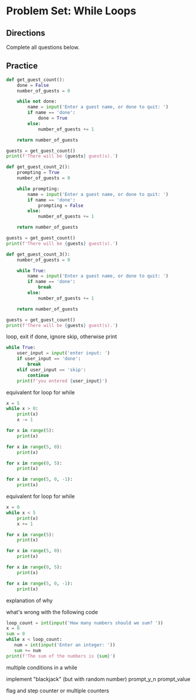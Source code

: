 # Problem Set: While Loops

## Directions

Complete all questions below.

## Practice

```python
def get_guest_count():
    done = False
    number_of_guests = 0

    while not done:
        name = input('Enter a guest name, or done to quit: ')
        if name == 'done':
            done = True
        else:
            number_of_guests += 1

    return number_of_guests

guests = get_guest_count()
print(f'There will be {guests} guest(s).')
```

```python
def get_guest_count_2():
    prompting = True
    number_of_guests = 0

    while prompting:
        name = input('Enter a guest name, or done to quit: ')
        if name == 'done':
            prompting = False
        else:
            number_of_guests += 1

    return number_of_guests

guests = get_guest_count()
print(f'There will be {guests} guest(s).')
```

```python
def get_guest_count_3():
    number_of_guests = 0

    while True:
        name = input('Enter a guest name, or done to quit: ')
        if name == 'done':
            break
        else:
            number_of_guests += 1

    return number_of_guests

guests = get_guest_count()
print(f'There will be {guests} guest(s).')
```

loop, exit if done, ignore skip, otherwise print

```python
while True:
    user_input = input('enter input: ')
    if user_input == 'done':
        break
    elif user_input == 'skip':
        continue
    print(f'you entered {user_input}')
```

equivalent for loop for while

```python
x = 5
while x > 0:
    print(x)
    x -= 1

for x in range(5):
    print(x)

for x in range(5, 0):
    print(x)

for x in range(0, 5):
    print(x)

for x in range(5, 0, -1):
    print(x)
```

equivalent for loop for while

```python
x = 0
while x < 5
    print(x)
    x += 1

for x in range(5):
    print(x)

for x in range(5, 0):
    print(x)

for x in range(0, 5):
    print(x)

for x in range(5, 0, -1):
    print(x)
```

explanation of why 

what's wrong with the following code
```python
loop_count = int(input('How many numbers should we sum? '))
x = 0
sum = 0
while x < loop_count:
   num = int(input('Enter an integer: ')) 
   sum += num
print(f'The sum of the numbers is {sum}')
```

multiple conditions in a while

implement "blackjack" (but with random number)
prompt_y_n
prompt_value

flag and step counter or multiple counters